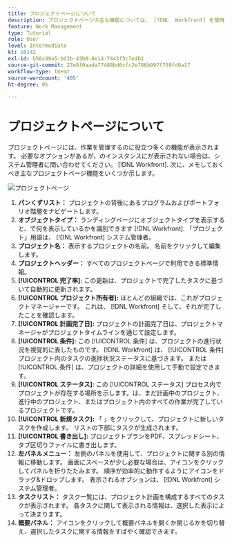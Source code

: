 ```yaml
---
title: プロジェクトページについて
description: プロジェクトページの主な機能については、 [!DNL  Workfront] を使用して、プロジェクトの計画と管理をおこなうことができます。
feature: Work Management
type: Tutorial
role: User
level: Intermediate
kt: 10142
exl-id: b56c49a5-bd3b-43b0-8e14-7443f5c7e4b1
source-git-commit: 27e8f0aada77488bd6cfc2e786b997f759fd0a17
workflow-type: tm+mt
source-wordcount: '405'
ht-degree: 0%

---
```


# プロジェクトページについて

プロジェクトページには、作業を管理するのに役立つ多くの機能が表示されます。 必要なオプションがあるが、のインスタンスにが表示されない場合は、システム管理者に問い合わせてください。 [!DNL Workfront]. 次に、メモしておくべき主なプロジェクトページ機能をいくつか示します。

![プロジェクトページ](assets/project-page-graphic-for-planner.png)

1. **パンくずリスト：** プロジェクトの背後にあるプログラムおよびポートフォリオ階層をナビゲートします。
2. **オブジェクトタイプ：** ランディングページにオブジェクトタイプを表示すると、で何を表示しているかを識別できます [!DNL Workfront]. 「プロジェクト」用語は、 [!DNL Workfront] システム管理者。
3. **プロジェクト名：** 表示するプロジェクトの名前。 名前をクリックして編集します。
4. **プロジェクトヘッダー：** すべてのプロジェクトページで利用できる標準情報。
5. **[!UICONTROL 完了率]:** この更新は、プロジェクトで完了したタスクに基づいて自動的に更新されます。
6. **[!UICONTROL プロジェクト所有者]:** ほとんどの組織では、これがプロジェクトマネージャーです。 これは、 [!DNL Workfront] そして、それが完了したことを確認します。
7. **[!UICONTROL 計画完了日]:** プロジェクトの計画完了日は、プロジェクトマネージャがプロジェクトタイムラインを通じて設定します。
8. **[!UICONTROL 条件]:** この [!UICONTROL 条件] は、プロジェクトの進行状況を視覚的に表したものです。 [!DNL Workfront] は、 [!UICONTROL 条件] プロジェクト内のタスクの進捗状況ステータスに基づきます。 または [!UICONTROL 条件] は、プロジェクトの詳細を使用して手動で設定できます。
9. **[!UICONTROL ステータス]:** この [!UICONTROL ステータス] プロセス内でプロジェクトが存在する場所を示します。は、まだ計画中のプロジェクト、進行中のプロジェクト、またはプロジェクト内のすべての作業が完了しているプロジェクトです。
10. **[!UICONTROL 新規タスク]:** 「 」をクリックして、プロジェクトに新しいタスクを作成します。 リストの下部にタスクが生成されます。
11. **[!UICONTROL 書き出し]:** プロジェクトプランをPDF、スプレッドシート、タブ区切りファイルに書き出します。
12. **左パネルメニュー：** 左側のパネルを使用して、プロジェクトに関する別の情報に移動します。 画面にスペースが少し必要な場合は、アイコンをクリックしてパネルを折りたたみます。 順序が効率的に動作するようにアイコンをドラッグ&amp;ドロップします。 表示されるオプションは、 [!DNL Workfront] システム管理者。
13. **タスクリスト：** タスク一覧には、プロジェクト計画を構成するすべてのタスクが表示されます。 各タスクに関して表示される情報は、選択した表示によって決まります。
14. **概要パネル：** アイコンをクリックして概要パネルを開くか閉じるかを切り替え、選択したタスクに関する情報をすばやく確認できます。
